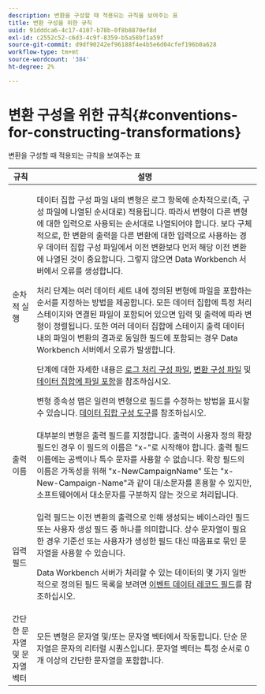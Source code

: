 ```yaml
---
description: 변환을 구성할 때 적용되는 규칙을 보여주는 표
title: 변환 구성을 위한 규칙
uuid: 91dddca6-4c17-4107-b78b-0f8b8870ef8d
exl-id: c2552c52-c6d3-4c9f-8359-b5a58bf1a59f
source-git-commit: d9df90242ef96188f4e4b5e6d04cfef196b0a628
workflow-type: tm+mt
source-wordcount: '384'
ht-degree: 2%

---
```


# 변환 구성을 위한 규칙{#conventions-for-constructing-transformations}

변환을 구성할 때 적용되는 규칙을 보여주는 표

<table id="table_BEB0F6C416D144B5A2DD3D1A21613B21"> 
 <thead> 
  <tr> 
   <th colname="col1" class="entry"> 규칙 </th> 
   <th colname="col2" class="entry"> 설명 </th> 
  </tr> 
 </thead>
 <tbody> 
  <tr> 
   <td colname="col1"> 순차적 실행 </td> 
   <td colname="col2"> <p>데이터 집합 구성 파일 내의 변형은 로그 항목에 순차적으로(즉, 구성 파일에 나열된 순서대로) 적용됩니다. 따라서 변형이 다른 변형에 대한 입력으로 사용되는 순서대로 나열되어야 합니다. 보다 구체적으로, 한 변환의 출력을 다른 변환에 대한 입력으로 사용하는 경우 데이터 집합 구성 파일에서 이전 변환보다 먼저 해당 이전 변환에 나열된 것이 중요합니다. 그렇지 않으면 Data Workbench 서버에서 오류를 생성합니다. </p> <p> 처리 단계는 여러 데이터 세트 내에 정의된 변형에 파일을 포함하는 순서를 지정하는 방법을 제공합니다. 모든 데이터 집합에 특정 처리 스테이지와 연결된 파일이 포함되어 있으면 입력 및 출력에 따라 변형이 정렬됩니다. 또한 여러 데이터 집합에 스테이지 출력 데이터 내의 파일이 변환의 결과로 동일한 필드에 포함되는 경우 Data Workbench 서버에서 오류가 발생합니다. </p> <p> 단계에 대한 자세한 내용은 <a href="../../../home/c-dataset-const-proc/c-log-proc-config-file/c-abt-log-proc-config-file.md"> 로그 처리 구성 파일</a>, <a href="../../../home/c-dataset-const-proc/c-trans-config-file/c-abt-trans-config-file.md"> 변환 구성 파일</a> 및 <a href="../../../home/c-dataset-const-proc/c-dataset-inc-files/c-abt-dataset-inc-files.md"> 데이터 집합에 파일 포함</a>을 참조하십시오. </p> <p><span class="wintitle"> 변형 종속성 맵</span>은 일련의 변형으로 필드를 수정하는 방법을 표시할 수 있습니다. <a href="../../../home/c-dataset-const-proc/c-dataset-config-tools/c-dataset-config-tools.md"> 데이터 집합 구성 도구</a>를 참조하십시오. </p> </td> 
  </tr> 
  <tr> 
   <td colname="col1"> 출력 이름 </td> 
   <td colname="col2"> 대부분의 변형은 출력 필드를 지정합니다. 출력이 사용자 정의 확장 필드인 경우 이 필드의 이름은 "x-"로 시작해야 합니다. 출력 필드 이름에는 공백이나 특수 문자를 사용할 수 없습니다. 확장 필드의 이름은 가독성을 위해 "x-NewCampaignName" 또는 "x-New-Campaign-Name"과 같이 대/소문자를 혼용할 수 있지만, 소프트웨어에서 대소문자를 구분하지 않는 것으로 처리됩니다. </td> 
  </tr> 
  <tr> 
   <td colname="col1"> 입력 필드 </td> 
   <td colname="col2"> <p>입력 필드는 이전 변환의 출력으로 인해 생성되는 베이스라인 필드 또는 사용자 생성 필드 중 하나를 의미합니다. 상수 문자열이 필요한 경우 기준선 또는 사용자가 생성한 필드 대신 따옴표로 묶인 문자열을 사용할 수 있습니다. </p> <p> Data Workbench 서버가 처리할 수 있는 데이터의 몇 가지 일반적으로 정의된 필드 목록을 보려면 <a href="../../../home/c-dataset-const-proc/c-ev-data-rec-fields.md"> 이벤트 데이터 레코드 필드</a>를 참조하십시오. </p> </td> 
  </tr> 
  <tr> 
   <td colname="col1"> 간단한 문자열 및 문자열 벡터 </td> 
   <td colname="col2"> 모든 변형은 문자열 및/또는 문자열 벡터에서 작동합니다. 단순 문자열은 문자의 리터럴 시퀀스입니다. 문자열 벡터는 특정 순서로 0개 이상의 간단한 문자열을 포함합니다. </td> 
  </tr> 
 </tbody> 
</table>
